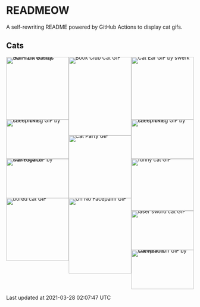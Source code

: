 # READMEOW

A self-rewriting README powered by GitHub Actions to display cat gifs.

## Cats

<style type="text/css">     #photos {     /* Prevent vertical gaps */     line-height: 0;     -webkit-column-count: 3;     -webkit-column-gap:   0;     -moz-column-count:    3;     -moz-column-gap:      0;     column-count:         3;     column-gap:           0;     }     #photos img {     width: 100% !important;    height: auto !important;    }</style>
<section id="photos">
<img src="https://media1.giphy.com/media/BzyTuYCmvSORqs1ABM/giphy.gif?cid=a0cc1d54ogmnj07gl1a7xplba91vgwqsk2tfpdw1rr57ijn0&rid=giphy.gif" width="400" height="400" title="Sci Fi Lol GIF by Hallmark eCards"><img src="https://media4.giphy.com/media/3o6Zt481isNVuQI1l6/giphy.gif?cid=a0cc1d54ogmnj07gl1a7xplba91vgwqsk2tfpdw1rr57ijn0&rid=giphy.gif" width="400" height="250" title="cat smoking GIF by sheepfilms"><img src="https://media1.giphy.com/media/xUPGcyi4YxcZp8dWZq/giphy.gif?cid=a0cc1d54ogmnj07gl1a7xplba91vgwqsk2tfpdw1rr57ijn0&rid=giphy.gif" width="400" height="250" title="Cat Yoga GIF by MakeSpace"><img src="https://media4.giphy.com/media/mlvseq9yvZhba/giphy.gif?cid=a0cc1d54ogmnj07gl1a7xplba91vgwqsk2tfpdw1rr57ijn0&rid=giphy.gif" width="200" height="200" title="bored cat GIF"><img src="https://media3.giphy.com/media/1iu8uG2cjYFZS6wTxv/giphy-downsized-medium.gif?cid=a0cc1d54ogmnj07gl1a7xplba91vgwqsk2tfpdw1rr57ijn0&rid=giphy-downsized-medium.gif" width="245" height="306" title="Book Club Cat GIF"><img src="https://media1.giphy.com/media/jpbnoe3UIa8TU8LM13/giphy-downsized-medium.gif?cid=a0cc1d54ogmnj07gl1a7xplba91vgwqsk2tfpdw1rr57ijn0&rid=giphy-downsized-medium.gif" width="640" height="640" title="Cat Party GIF"><img src="https://media0.giphy.com/media/yFQ0ywscgobJK/giphy.gif?cid=a0cc1d54ogmnj07gl1a7xplba91vgwqsk2tfpdw1rr57ijn0&rid=giphy.gif" width="243" height="293" title="Oh No Facepalm GIF"><img src="https://media3.giphy.com/media/MCfhrrNN1goH6/giphy-downsized-medium.gif?cid=a0cc1d54ogmnj07gl1a7xplba91vgwqsk2tfpdw1rr57ijn0&rid=giphy-downsized-medium.gif" width="294" height="294" title="Cat Ear GIF by swerk"><img src="https://media2.giphy.com/media/l0ExdMHUDKteztyfe/giphy.gif?cid=a0cc1d54ogmnj07gl1a7xplba91vgwqsk2tfpdw1rr57ijn0&rid=giphy.gif" width="400" height="250" title="cat smoking GIF by sheepfilms"><img src="https://media2.giphy.com/media/13CoXDiaCcCoyk/giphy.gif?cid=a0cc1d54ogmnj07gl1a7xplba91vgwqsk2tfpdw1rr57ijn0&rid=giphy.gif" width="400" height="332" title="funny cat GIF"><img src="https://media3.giphy.com/media/q1MeAPDDMb43K/giphy.gif?cid=a0cc1d54ogmnj07gl1a7xplba91vgwqsk2tfpdw1rr57ijn0&rid=giphy.gif" width="300" height="188" title="laser sword cat GIF"><img src="https://media2.giphy.com/media/1KoN1DMBnCMWk/giphy.gif?cid=a0cc1d54ogmnj07gl1a7xplba91vgwqsk2tfpdw1rr57ijn0&rid=giphy.gif" width="400" height="250" title="Cat Reaction GIF by sheepfilms"></section>

Last updated at 2021-03-28 02:07:47 UTC